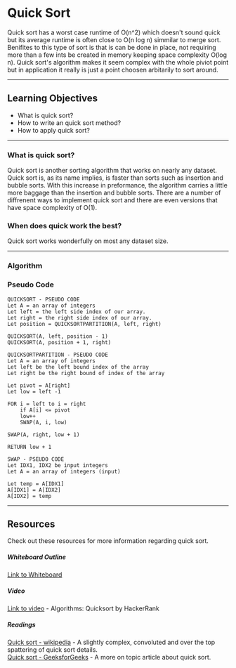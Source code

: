 # Quick Sort
Quick sort has a worst case runtime of O(n^2) which doesn't sound quick but its average runtime is often close to O(n log n) simmilar to merge sort. Benifites to this type of sort is that is can be done in place, not requiring more than a few ints be created in memory keeping space complexity O(log n). Quick sort's algorithm makes it seem complex with the whole piviot point but in application it really is just a point choosen arbitarily to sort around.

---

## Learning Objectives
- What is quick sort?
- How to write an quick sort method?
- How to apply quick sort?
---

### What is quick sort?
Quick sort is another sorting algorithm that works on nearly any dataset. Quick sort is, as its name implies, is faster than sorts such as insertion and bubble sorts. With this increase in preformance, the algorithm carries a little more baggage than the insertion and bubble sorts. There are a number of diffrenent ways to implement quick sort and there are even versions that have space complexity of O(1).


### When does quick work the best?
Quick sort works wonderfully on most any dataset size. 

---
### Algorithm


### Pseudo Code 
```
QUICKSORT - PSEUDO CODE
Let A = an array of integers
Let left = the left side index of our array.
Let right = the right side index of our array.
Let position = QUICKSORTPARTITION(A, left, right)

QUICKSORT(A, left, position - 1)
QUICKSORT(A, position + 1, right)
```

```
QUICKSORTPARTITION - PSEUDO CODE
Let A = an array of integers
Let left be the left bound index of the array
Let right be the right bound of index of the array

Let pivot = A[right]
Let low = left -1

FOR i = left to i = right
    if A[i] <= pivot
    low++
    SWAP(A, i, low)
    
SWAP(A, right, low + 1)

RETURN low + 1
```

```
SWAP - PSEUDO CODE
Let IDX1, IDX2 be input integers
Let A = an array of integers (input)

Let temp = A[IDX1]
A[IDX1] = A[IDX2]
A[IDX2] = temp
```
---

## Resources
Check out these resources for more information regarding quick sort.

##### Whiteboard Outline
[Link to Whiteboard]()

##### Video
[Link to video](https://www.youtube.com/watch?v=SLauY6PpjW4) - Algorithms: Quicksort by HackerRank

##### Readings
[Quick sort - wikipedia](https://en.wikipedia.org/wiki/Quicksort) - A slightly complex, convoluted and over the top spattering of quick sort details.  
[Quick sort - GeeksforGeeks](https://www.geeksforgeeks.org/quick-sort/) - A more on topic article about quick sort.  
